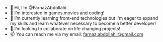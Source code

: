 - 👋 Hi, I’m @FarnazAbdollahi
- 👀 I’m interested in games,movies and coding!
- 🌱 I’m currently learning front-end technologies but I'm eager to expand my skills and learn whatever necessary to become a better developer!
- 💞️ I’m looking to collaborate on life changing projects!
- 📫 You can reach me via my email: farnaz.abdollahii@gmail.com

<!---
FarnazAbdollahi/FarnazAbdollahi is a ✨ special ✨ repository because its `README.md` (this file) appears on your GitHub profile.
You can click the Preview link to take a look at your changes.
--->
